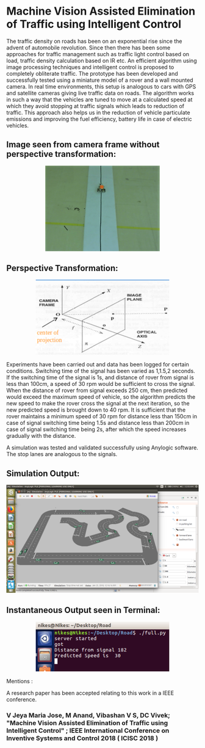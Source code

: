 # Machine Vision Assisted Elimination of Traffic using Intelligent Control

The traffic density on roads has been on an exponential 
rise since the advent of automobile revolution. Since
then there has been some approaches for traffic management
such as traffic light control based on load, traffic density
calculation based on IR etc. An efficient algorithm using image
processing techniques and intelligent control is proposed to
completely obliterate traffic. The prototype has been developed
and successfully tested using a miniature model of a rover and a
wall mounted camera. In real time environments, this setup is
analogous to cars with GPS and satellite cameras giving live
traffic data on roads. The algorithm works in such a way that the
vehicles are tuned to move at a calculated speed at which they
avoid stopping at traffic signals which leads to reduction of
traffic. This approach also helps us in the reduction of vehicle
particulate emissions and improving the fuel efficiency, battery
life in case of electric vehicles.

## Image seen from camera frame without perspective transformation:

<p align="center">
  <img src="images/Videocam_1.png" width="300"/>
</p>

## Perspective Transformation:

<p align="center">
  <img src="images/Screenshot from 2017-10-18 00-06-11.png" width="350"/>
</p>

Experiments have been carried out and data has been logged
for certain conditions. Switching time of the signal has been
varied as 1,1.5,2 seconds. 
If the switching time of the signal is 1s, and distance
of rover from signal is less than 100cm, a speed of 30 rpm
would be sufficient to cross the signal. When the distance of
rover from signal exceeds 250 cm, then predicted would
exceed the maximum speed of vehicle, so the algorithm
predicts the new speed to make the rover cross the signal at
the next iteration, so the new predicted speed is brought down
to 40 rpm.
It is sufficient that the
rover maintains a minimum speed of 30 rpm for distance less
than 150cm in case of signal switching time being 1.5s and
distance less than 200cm in case of signal switching time
being 2s, after which the speed increases gradually with the
distance.

A simulation was tested and validated successfully using Anylogic software.
The stop lanes are analogous to the signals.

## Simulation Output:

<p align="center">
  <img src="images/Screenshot from 2018-02-01 00-05-34.png" width="550"/>
</p>

## Instantaneous Output seen in Terminal:

<p align="center">
  <img src="images/OP_screen.png" width="350"/>
</p>


Mentions :

A research paper has been accepted relating to this work in a IEEE conference.

### V Jeya Maria Jose, M Anand, Vibashan V S, DC Vivek; "Machine Vision Assisted Elimination of Traffic using Intelligent Control" ; IEEE International Conference on Inventive Systems and Control 2018 ( ICISC 2018 )





